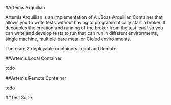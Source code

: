 #Artemis Arquillian

Artemis Arquillian is an implementation of A JBoss Arquillian Container that allows you to write tests without having to 
programmatically start a broker. It decouples the creation and running of the broker from the test itself so you can write 
and develop tests to run that can run in different environments, single machine, multiple bare metal or Cloiud environments. 

There are 2 deployable containers Local and Remote.

##Artemis Local Container

todo

##Artemis Remote Container

todo  

##Test Suite